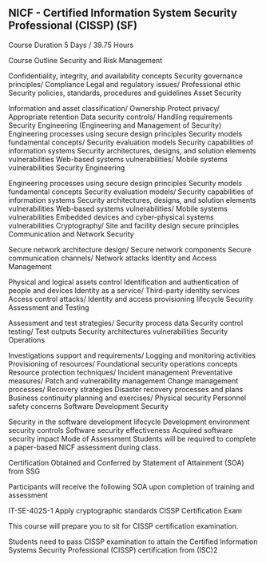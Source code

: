 ## NICF - Certified Information System Security Professional (CISSP) (SF) ##
Course Duration
5 Days / 39.75 Hours

Course Outline
Security and Risk Management

Confidentiality, integrity, and availability concepts 
Security governance principles/ Compliance
Legal and regulatory issues/ Professional ethic
Security policies, standards, procedures and guidelines
Asset Security

Information and asset classification/ Ownership
Protect privacy/ Appropriate retention
Data security controls/ Handling requirements
Security Engineering (Engineering and Management of Security)
Engineering processes using secure design principles
Security models fundamental concepts/ Security evaluation models
Security capabilities of information systems
Security architectures, designs, and solution elements vulnerabilities
Web-based systems vulnerabilities/ Mobile systems vulnerabilities
Security Engineering

Engineering processes using secure design principles
Security models fundamental concepts
Security evaluation models/ Security capabilities of information systems
Security architectures, designs, and solution elements vulnerabilities
Web-based systems vulnerabilities/ Mobile systems vulnerabilities
Embedded devices and cyber-physical systems vulnerabilities
Cryptography/ Site and facility design secure principles
Communication and Network Security

Secure network architecture design/ Secure network components
Secure communication channels/ Network attacks
Identity and Access Management

Physical and logical assets control
Identification and authentication of people and devices
Identity as a service/ Third-party identity services
Access control attacks/ Identity and access provisioning lifecycle
Security Assessment and Testing

Assessment and test strategies/ Security process data
Security control testing/ Test outputs
Security architectures vulnerabilities
Security Operations

Investigations support and requirements/ Logging and monitoring activities
Provisioning of resources/ Foundational security operations concepts
Resource protection techniques/ Incident management
Preventative measures/ Patch and vulnerability management
Change management processes/ Recovery strategies
Disaster recovery processes and plans
Business continuity planning and exercises/ Physical security
Personnel safety concerns
Software Development Security

Security in the software development lifecycle
Development environment security controls
Software security effectiveness
Acquired software security impact
Mode of Assessment
Students will be required to complete a paper-based NICF assessment during class.

Certification Obtained and Conferred by
Statement of Attainment (SOA) from SSG

Participants will receive the following SOA upon completion of training and assessment

IT-SE-402S-1 Apply cryptographic standards
CISSP Certification Exam

This course will prepare you to sit for CISSP certification examination.

Students need to pass CISSP examination to attain the Certified Information Systems Security Professional (CISSP) certification from (ISC)2

